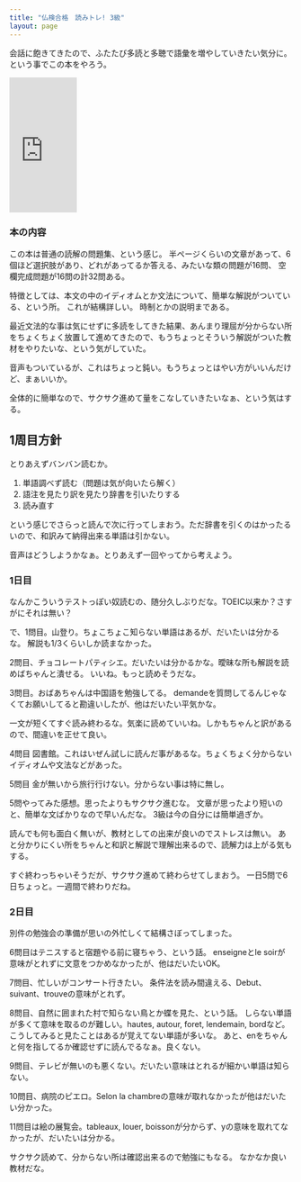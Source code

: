 ```yaml
---
title: "仏検合格　読みトレ! 3級"
layout: page	
---
```


会話に飽きてきたので、ふたたび多読と多聴で語彙を増やしていきたい気分に。
という事でこの本をやろう。

<iframe style="width:120px;height:240px;" marginwidth="0" marginheight="0" scrolling="no" frameborder="0" src="https://rcm-fe.amazon-adsystem.com/e/cm?ref=qf_sp_asin_til&t=karino203-22&m=amazon&o=9&p=8&l=as1&IS1=1&detail=1&asins=480860275X&bc1=ffffff&lt1=_top&fc1=333333&lc1=0066c0&bg1=ffffff&f=ifr"> </iframe>

### 本の内容

この本は普通の読解の問題集、という感じ。
半ページくらいの文章があって、6個ほど選択肢があり、どれがあってるか答える、みたいな類の問題が16問、
空欄完成問題が16問の計32問ある。

特徴としては、本文の中のイディオムとか文法について、簡単な解説がついている、という所。
これが結構詳しい。
時制とかの説明まである。

最近文法的な事は気にせずに多読をしてきた結果、あんまり理屈が分からない所をちょくちょく放置して進めてきたので、もうちょっとそういう解説がついた教材をやりたいな、という気がしていた。

音声もついているが、これはちょっと鈍い。もうちょっとはやい方がいいんだけど、まぁいいか。

全体的に簡単なので、サクサク進めて量をこなしていきたいなぁ、という気はする。

## 1周目方針

とりあえずバンバン読むか。

1. 単語調べず読む（問題は気が向いたら解く）
2. 語注を見たり訳を見たり辞書を引いたりする
3. 読み直す

という感じでさらっと読んで次に行ってしまおう。ただ辞書を引くのはかったるいので、和訳みて納得出来る単語は引かない。

音声はどうしようかなぁ。とりあえず一回やってから考えよう。

### 1日目

なんかこういうテストっぽい奴読むの、随分久しぶりだな。TOEIC以来か？さすがにそれは無い？

で、1問目。山登り。ちょこちょこ知らない単語はあるが、だいたいは分かるな。
解説も1/3くらいしか読まなかった。

2問目、チョコレートパティシエ。だいたいは分かるかな。曖昧な所も解説を読めばちゃんと潰せる。
いいね。もっと読めそうだな。

3問目。おばあちゃんは中国語を勉強してる。
demandeを質問してるんじゃなくてお願いしてると勘違いしたが、他はだいたい平気かな。

一文が短くてすぐ読み終わるな。気楽に読めていいね。しかもちゃんと訳があるので、間違いを正せて良い。

4問目 図書館。これはいぜん試しに読んだ事があるな。ちょくちょく分からないイディオムや文法などがあった。

5問目 金が無いから旅行行けない。分からない事は特に無し。

5問やってみた感想。思ったよりもサクサク進むな。
文章が思ったより短いのと、簡単な文ばかりなので早いんだな。
3級は今の自分には簡単過ぎか。

読んでも何も面白く無いが、教材としての出来が良いのでストレスは無い。
あと分かりにくい所をちゃんと和訳と解説で理解出来るので、読解力は上がる気もする。

すぐ終わっちゃいそうだが、サクサク進めて終わらせてしまおう。
一日5問で6日ちょっと。一週間で終わりだね。

### 2日目

別件の勉強会の準備が思いの外忙しくて結構さぼってしまった。

6問目はテニスすると宿題やる前に寝ちゃう、という話。
enseigneとle soirが意味がとれずに文意をつかめなかったが、他はだいたいOK。

7問目、忙しいがコンサート行きたい。
条件法を読み間違える、Debut、suivant、trouveの意味がとれず。

8問目、自然に囲まれた村で知らない鳥とか蝶を見た、という話。
しらない単語が多くて意味を取るのが難しい。hautes, autour, foret, lendemain, bordなど。こうしてみると見たことはあるが覚えてない単語が多いな。
あと、enをちゃんと何を指してるか確認せずに読んでるなぁ。良くない。

9問目、テレビが無いのも悪くない。だいたい意味はとれるが細かい単語は知らない。

10問目、病院のピエロ。Selon la chambreの意味が取れなかったが他はだいたい分かった。

11問目は絵の展覧会。tableaux, louer, boissonが分からず、yの意味を取れてなかったが、だいたいは分かる。

サクサク読めて、分からない所は確認出来るので勉強にもなる。
なかなか良い教材だな。


